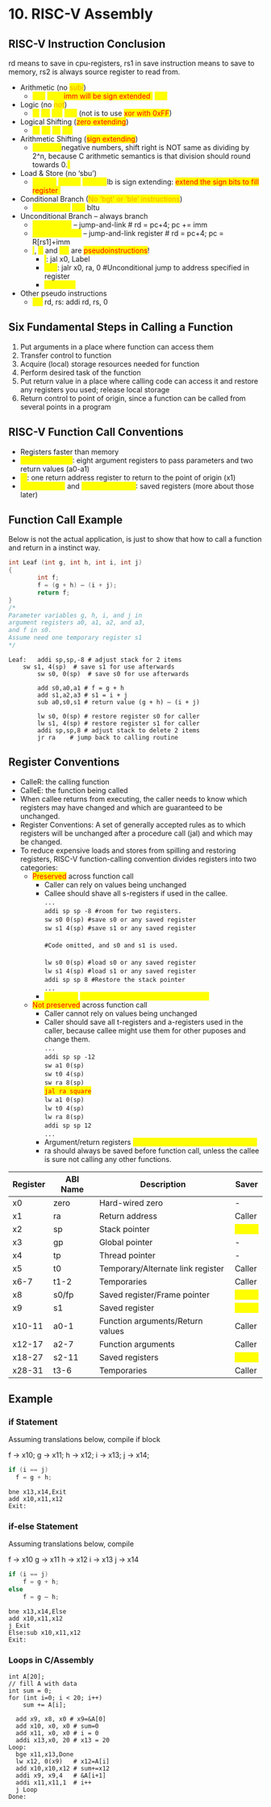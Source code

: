 # 10. RISC-V Assembly

## RISC-V Instruction Conclusion

rd means to save in cpu-registers, rs1 in save instruction means to save to memory, rs2 is always source register to read from.

* Arithmetic (no <mark style="color:orange;">subi</mark>)
  * <mark style="color:yellow;">add</mark> <mark style="color:yellow;">andi(</mark><mark style="color:red;">imm will be sign extended</mark><mark style="color:yellow;">)</mark> <mark style="color:yellow;">sub</mark>
* Logic (no <mark style="color:orange;">not</mark>)
  * <mark style="color:yellow;">or</mark> <mark style="color:yellow;">ori</mark>  <mark style="color:yellow;">xor</mark> <mark style="color:yellow;">xori</mark> (not is to use <mark style="color:red;">xor with 0xFF</mark>)
* Logical Shifting (<mark style="color:red;">zero extending</mark>)
  * <mark style="color:yellow;">sll</mark> <mark style="color:yellow;">slli</mark> <mark style="color:yellow;">srl</mark> <mark style="color:yellow;">srli</mark>
* Arithmetic Shifting (<mark style="color:red;">sign extending</mark>)
  * <mark style="color:yellow;">sra srai (</mark>negative numbers, shift right is NOT same as dividing by 2^n, because C arithmetic semantics is that division should round towards 0.<mark style="color:yellow;">)</mark>
* Load & Store (no ‘sbu’)
  * <mark style="color:yellow;">**lw lh lb**</mark>  <mark style="color:yellow;"></mark><mark style="color:yellow;">lbu lhu</mark> <mark style="color:yellow;"></mark><mark style="color:yellow;">**sw sb (**</mark>lb is sign extending: <mark style="color:red;">extend the sign bits to fill register</mark><mark style="color:yellow;">**)**</mark>
* Conditional Branch (<mark style="color:orange;">No ‘bgt’ or ‘ble’ instructions</mark>)
  * <mark style="color:yellow;">beq bne blt</mark> <mark style="color:yellow;">bge</mark> bltu
* Unconditional Branch – always branch&#x20;
  * <mark style="color:yellow;">**jal  rd, Label**</mark> – jump-and-link # rd = pc+4; pc += imm
  * <mark style="color:yellow;">**jalr rd, rs, imm**</mark> – jump-and-link register # rd = pc+4; pc = R\[rs1]+imm
  * <mark style="color:yellow;">**j**</mark>, <mark style="color:yellow;">**jr**</mark> and <mark style="color:yellow;">**ret**</mark> are <mark style="color:red;">pseudoinstructions</mark>!
    * <mark style="color:yellow;">j</mark>:   jal  x0, Label
    * <mark style="color:yellow;">jr ra</mark>: jalr x0, ra, 0 #Unconditional jump to address specified in register
    * <mark style="color:yellow;">**ret = jr ra**</mark>
* Other pseudo instructions
  * <mark style="color:yellow;">mv</mark> rd, rs: addi rd, rs, 0

## Six Fundamental Steps in Calling a Function

1. Put arguments in a place where function can access them&#x20;
2. Transfer control to function&#x20;
3. Acquire (local) storage resources needed for function&#x20;
4. Perform desired task of the function&#x20;
5. Put return value in a place where calling code can access it and restore any registers you used; release local storage&#x20;
6. Return control to point of origin, since a function can be called from several points in a program

## RISC-V Function Call Conventions

* Registers faster than memory
* <mark style="color:yellow;">a0–a7 (x10-x17)</mark>: eight argument registers to pass parameters and two return values (a0-a1)&#x20;
* <mark style="color:yellow;">ra</mark>: one return address register to return to the point of origin (x1)&#x20;
* <mark style="color:yellow;">s0-s1 (x8-x9)</mark> and <mark style="color:yellow;">s2-s11 (x18-x27)</mark>: saved registers (more about those later)

## Function Call Example

Below is not the actual application, is just to show that how to call a function and return in a instinct way.

```c
int Leaf (int g, int h, int i, int j)
{
		int f;
		f = (g + h) – (i + j);
		return f;
}
/*
Parameter variables g, h, i, and j in 
argument registers a0, a1, a2, and a3, 
and f in s0.
Assume need one temporary register s1
*/
```

```wasm
Leaf: 	addi sp,sp,-8 # adjust stack for 2 items
	sw s1, 4(sp)  # save s1 for use afterwards
      	sw s0, 0(sp)  # save s0 for use afterwards

      	add s0,a0,a1 # f = g + h
      	add s1,a2,a3 # s1 = i + j
      	sub a0,s0,s1 # return value (g + h) – (i + j)

      	lw s0, 0(sp) # restore register s0 for caller 
      	lw s1, 4(sp) # restore register s1 for caller
      	addi sp,sp,8 # adjust stack to delete 2 items
      	jr ra 	 # jump back to calling routine
```

## Register Conventions

* CalleR: the calling function&#x20;
* CalleE: the function being called&#x20;
* When callee returns from executing, the caller needs to know which registers may have changed and which are guaranteed to be unchanged.&#x20;
* Register Conventions: A set of generally accepted rules as to which registers will be unchanged after a procedure call (jal) and which may be changed.
* To reduce expensive loads and stores from spilling and restoring registers, RISC-V function-calling convention divides registers into two categories:
  * <mark style="color:red;">Preserved</mark> across function call
    * Caller can rely on values being unchanged
    * Callee should shave all s-registers if used in the callee.\
      `...`\
      `addi sp sp -8 #room for two registers.`\
      `sw s0 0(sp) #save s0 or any saved register`\
      `sw s1 4(sp) #save s1 or any saved register`\
      \
      `#Code omitted, and s0 and s1 is used.`\
      \
      `lw s0 0(sp) #load s0 or any saved register`\
      `lw s1 4(sp) #load s1 or any saved register`\
      `addi sp sp 8 #Restore the stack pointer`\
      `...`
    * <mark style="color:yellow;">sp, gp, tp,</mark> <mark style="color:yellow;">“saved registers” s0- s11 (s0 is also fp)</mark>
  * <mark style="color:red;">Not preserved</mark> across function call
    * Caller cannot rely on values being unchanged
    * Caller should save all t-registers and a-registers used in the caller, because callee might use them for other puposes and change them.\
      `...`\
      `addi sp sp -12`\
      `sw a1 0(sp)`\
      `sw t0 4(sp)`\
      `sw ra 8(sp)`\
      <mark style="color:red;">`jal ra square`</mark>\
      `lw a1 0(sp)`\
      `lw t0 4(sp)`\
      `lw ra 8(sp)`\
      `addi sp sp 12`\
      `...`
    * Argument/return registers <mark style="color:yellow;">a0-a7, ra, “temporary registers” t0-t6</mark>
    * ra should always be saved before function call, unless the callee is sure not calling any other functions.

| Register | ABI Name | Description                       | Saver                                     |
| -------- | -------- | --------------------------------- | ----------------------------------------- |
| x0       | zero     | Hard-wired zero                   | -                                         |
| x1       | ra       | Return address                    | Caller                                    |
| x2       | sp       | Stack pointer                     | <mark style="color:yellow;">Callee</mark> |
| x3       | gp       | Global pointer                    | -                                         |
| x4       | tp       | Thread pointer                    | -                                         |
| x5       | t0       | Temporary/Alternate link register | Caller                                    |
| x6-7     | t1-2     | Temporaries                       | Caller                                    |
| x8       | s0/fp    | Saved register/Frame pointer      | <mark style="color:yellow;">Callee</mark> |
| x9       | s1       | Saved register                    | <mark style="color:yellow;">Callee</mark> |
| x10-11   | a0-1     | Function arguments/Return values  | Caller                                    |
| x12-17   | a2-7     | Function arguments                | Caller                                    |
| x18-27   | s2-11    | Saved registers                   | <mark style="color:yellow;">Callee</mark> |
| x28-31   | t3-6     | Temporaries                       | Caller                                    |

## Example

### if Statement

Assuming translations below, compile if block

&#x20;f → x10; g → x11; h → x12;  i → x13; j → x14;

```c
if (i == j)  
  f = g + h;
```

```wasm
bne x13,x14,Exit
add x10,x11,x12
Exit:
```

### if-else Statement

Assuming translations below, compile

&#x20; f → x10  g → x11    h → x12  i → x13    j → x14

```c
if (i == j)
    f = g + h; 
else
    f = g – h;
```

```wasm
bne x13,x14,Else 
add x10,x11,x12 
j Exit 
Else:sub x10,x11,x12
Exit: 
```

### Loops in C/Assembly

```
int A[20];
// fill A with data
int sum = 0;
for (int i=0; i < 20; i++)
    sum += A[i];
```

```wasm
  add x9, x8, x0 # x9=&A[0]
  add x10, x0, x0 # sum=0
  add x11, x0, x0 # i = 0
  addi x13,x0, 20 # x13 = 20
Loop:
  bge x11,x13,Done
  lw x12, 0(x9)   # x12=A[i]
  add x10,x10,x12 # sum+=x12
  addi x9, x9,4   # &A[i+1]
  addi x11,x11,1  # i++
  j Loop
Done:  
```
